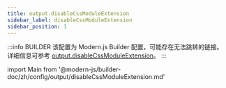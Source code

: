 ```yaml
---
title: output.disableCssModuleExtension
sidebar_label: disableCssModuleExtension
sidebar_position: 1
---
```


:::info BUILDER
该配置为 Modern.js Builder 配置，可能存在无法跳转的链接。详细信息可参考 [output.disableCssModuleExtension](https://modernjs.dev/builder/zh/api/config-output.html#output-disablecssmoduleextension)。
:::

import Main from '@modern-js/builder-doc/zh/config/output/disableCssModuleExtension.md'

<Main />
